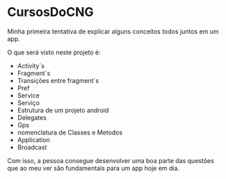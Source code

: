 # CursosDoCNG
Minha primeira tentativa de explicar alguns conceitos todos juntos em um app.

O que será visto neste projeto é:

- Activity`s
- Fragment`s
- Transições entre fragment`s
- Pref
- Service 
- Serviço
- Estrutura de um projeto android
- Delegates
- Gps
- nomenclatura de Classes e Metodos
- Application 
- Broadcast

Com isso, a pessoa consegue desenvolver uma boa parte das questões que ao meu ver são fundamentais para um
app hoje em dia.


